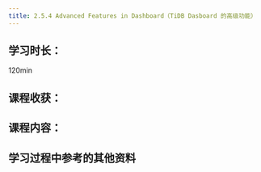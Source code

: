 ```yaml
---
title: 2.5.4 Advanced Features in Dashboard（TiDB Dasboard 的高级功能）
---
```


## 学习时长：

120min

## 课程收获：



## 课程内容：

> 






## 学习过程中参考的其他资料

